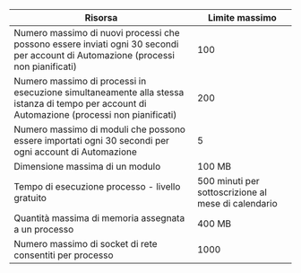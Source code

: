 Risorsa|Limite massimo
---|---
Numero massimo di nuovi processi che possono essere inviati ogni 30 secondi per account di Automazione (processi non pianificati)|100
Numero massimo di processi in esecuzione simultaneamente alla stessa istanza di tempo per account di Automazione (processi non pianificati)|200
Numero massimo di moduli che possono essere importati ogni 30 secondi per ogni account di Automazione|5
Dimensione massima di un modulo|100 MB
Tempo di esecuzione processo - livello gratuito|500 minuti per sottoscrizione al mese di calendario
Quantità massima di memoria assegnata a un processo |400 MB
Numero massimo di socket di rete consentiti per processo|1000

<!---HONumber=AcomDC_0803_2016-->
